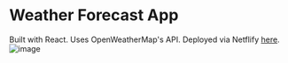 # Weather Forecast App

Built with React. Uses OpenWeatherMap's API. Deployed via Netflify [here](https://havamaana.netlify.com/).
![image](https://github.com/shubharajgs7/react-weather-app-master/assets/134129470/9902b046-7a74-4499-ae9e-1707fb4c45db)

